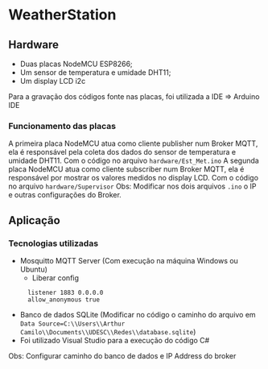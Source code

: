 # WeatherStation

## Hardware

- Duas placas NodeMCU ESP8266;
- Um sensor de temperatura e umidade DHT11;
- Um display LCD i2c

Para a gravação dos códigos fonte nas placas, foi utilizada a IDE => Arduino IDE

### Funcionamento das placas

A primeira placa NodeMCU atua como cliente publisher num Broker MQTT, ela é responsável pela coleta dos dados do sensor de temperatura e umidade DHT11. Com o código no arquivo `hardware/Est_Met.ino`
A segunda placa NodeMCU atua como cliente subscriber num Broker MQTT, ela é responsável por mostrar os valores medidos no display LCD. Com o código no arquivo  `hardware/Supervisor`
Obs: Modificar nos dois arquivos `.ino` o IP e outras configurações do Broker.

## Aplicação

### Tecnologias utilizadas

- Mosquitto MQTT Server (Com execução na máquina Windows ou Ubuntu)
  - Liberar config
  ```
    listener 1883 0.0.0.0
    allow_anonymous true
  ```
- Banco de dados SQLite (Modificar no código o caminho do arquivo em `Data Source=C:\\Users\\Arthur Camilo\\Documents\\UDESC\\Redes\\database.sqlite`)
- Foi utilizado Visual Studio para a execução do código C#

Obs: Configurar caminho do banco de dados e IP Address do broker
